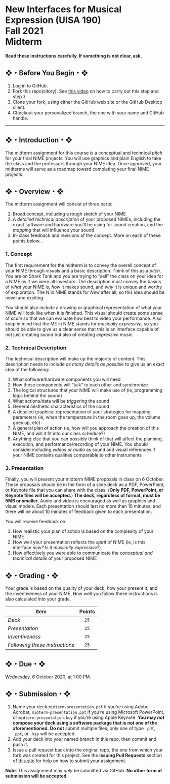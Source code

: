 # New Interfaces for Musical Expression (UISA 190)<br>Fall 2021<br>Midterm

**Read these instructions carefully. If something is not clear, ask.**

## ❖・Before You Begin・❖
1. Log in to GitHub.
2. Fork this repo(sitory). See [this video](http://code-warrior.github.io/tutorials/git/github/forking-and-cloning-at-the-github-web-site/) on how to carry out this step and step `3`.
3. Clone your fork, using either the GitHub web site or the GitHub Desktop client.
4. Checkout your personalized branch, the one with your name and GitHub handle.

---

## ❖・Introduction・❖
The midterm assignment for this course is a conceptual and technical *pitch* for your final NIME projects. You will use graphics and plain English to take the class and the professors through your NIME idea. Once approved, your midterms will serve as a roadmap toward completing your final NIME projects.

## ❖・Overview・❖
The midterm assignment will consist of three parts:

1. Broad concept, including a rough sketch of your NIME
2. A *detailed technical description* of your proposed NIMEs, including the exact software and hardware you’ll be using for sound creation, and the *mapping* that will influence your sound
3. In-class feedback and revisions of the concept. More on each of these points below...

### 1. Concept
The first requirement for the midterm is to convey the overall concept of your NIME through visuals and a basic description. Think of this as a *pitch.* You are on Shark Tank and you are trying to “sell” the class on your idea for a NIME as if we were all investors. The description must convey the basics of *what* your NIME is, *how* it makes sound, and *why* it is unique and worthy of exploration. The N in NIME stands for *New* after all, so this idea should be novel and exciting.

You should also include a drawing or graphical representation of what your NIME will look like when it is finished. This visual should create some sense of *scale* so that we can evaluate how best to video your performance. Also keep in mind that the ME in NIME stands for *musically expressive,* so you should be able to give us a clear sense that this is an interface capable of not just creating *sound* but also of creating *expressive music.*

### 2. Technical Description
The technical description will make up the majority of content. This description needs to include *as many details as possible* to give us an exact idea of the following:

1. What software/hardware components you will need
2. How these components will “talk” to each other and synchronize
3. The logical structures that your NIME will make use of (ie, programming logic behind the sound)
4. What actions/data will be *triggering* the sound
5. General aesthetic characteristics of the sound
6. A detailed graphical representation of your strategies for mapping parameters (ie, when the temperature in the room goes up, the volume goes up, etc)
7. A general plan of action (ie, how will you approach the creation of this NIME, and will it fit into our class schedule?)
8. Anything else that you can possibly think of that will affect the planning, execution, and performance/recording of your NIME. You should consider including *videos or audio* as sound and visual references if your NIME contains qualities comparable to other instruments

### 3. Presentation
Finally, you will present your midterm NIME proposals in class on 6 October. These proposals should be in the form of a slide deck as a PDF, PowerPoint, or Keynote file that you can share with the class. (**Only PDF, PowerPoint, or Keynote files will be accepted.**) **The deck, regardless of format, must be 5MB or smaller.** Audio and video is encouraged as well as graphics and visual models. Each presentation should last no more than 10 minutes, and there will be about 10 minutes of feedback given to each presentation.

You will receive feedback on:

1. How realistic your plan of action is based on the complexity of your NIME
2. How well your presentation reflects the *spirit* of NIME (ie, is this interface *new?* Is it *musically expressive?*)
3. How effectively you were able to communicate the *conceptual and technical details* of your proposed NIME

## ❖・Grading・❖
Your grade is based on the quality of your deck, how your present it, and the inventiveness of your NIME. How well you follow these instructions is also calculated into your grade.

| Item                           | Points |
|--------------------------------|:------:|
| *Deck*                         | `25`   |
| *Presentation*                 | `25`   |
| *Inventiveness*                | `25`   |
| *Following these instructions* | `25`   |

## ❖・Due・❖
Wednesday, 6 October 2020, at 1:00 PM.

## ❖・Submission・❖

1. Name your deck `midterm-presentation.pdf` if you’re using Adobe Acrobat, `midterm-presentation.ppt` if you’re using Microsoft PowerPoint, or `midterm-presentation.key` if you’re using Apple Keynote. **You may _not_ compose your deck using a software package that is not one of the aforementioned.** **Do not** submit multiple files; only one of type `.pdf`, `.ppt`, or `.key` will be accepted.
2. Add your deck into your named branch in this repo, then commit and push it.
3. Issue a pull request back into the original repo, the one from which your fork was created for this project. See the **Issuing Pull Requests** section of [this site](http://code-warrior.github.io/tutorials/git/github/index.html) for help on how to submit your assignment.

**Note**: This assignment may *only* be submitted via GitHub. **No other form of submission will be accepted**.
